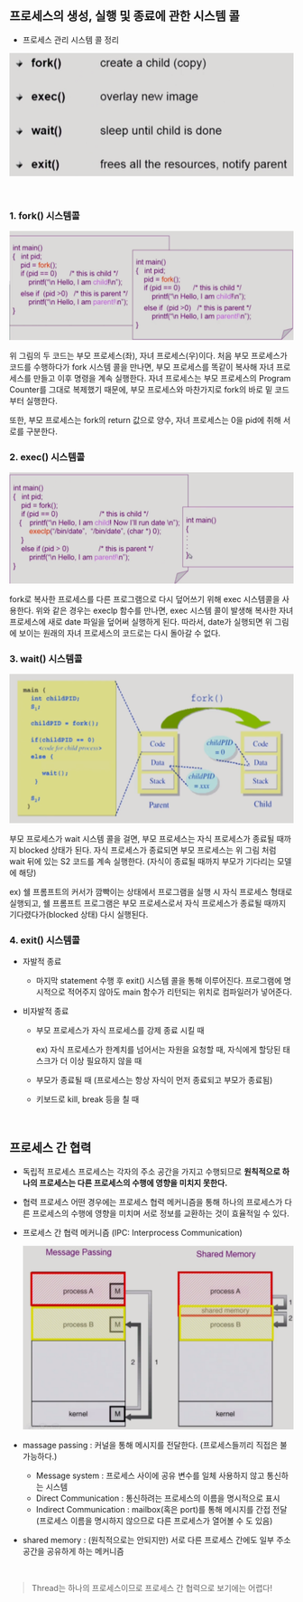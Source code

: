 ## 프로세스의 생성, 실행 및 종료에 관한 시스템 콜

* 프로세스 관리 시스템 콜 정리

![img](../images/os_img/system_call.png)

​    

### 1. fork() 시스템콜

![img](../images/os_img/fork.png)

위 그림의 두 코드는 부모 프로세스(좌), 자녀 프로세스(우)이다. 처음 부모 프로세스가 코드를 수행하다가 fork 시스템 콜을 만나면, 부모 프로세스를 똑같이 복사해 자녀 프로세스를 만들고 이후 명령을 계속 실행한다. 자녀 프로세스는 부모 프로세스의 Program Counter를 그대로 복제했기 때문에, 부모 프로세스와 마찬가지로 fork의 바로 밑 코드부터 실행한다.

또한, 부모 프로세스는 fork의 return 값으로 양수, 자녀 프로세스는 0을 pid에 취해 서로를 구분한다.    

### 2. exec() 시스템콜

![img](../images/os_img/exec.png)

fork로 복사한 프로세스를 다른 프로그램으로 다시 덮어쓰기 위해 exec 시스템콜을 사용한다. 위와 같은 경우는 execlp 함수를 만나면, exec 시스템 콜이 발생해 복사한 자녀 프로세스에 새로 date 파일을 덮어써 실행하게 된다. 따라서, date가 실행되면 위 그림에 보이는 원래의 자녀 프로세스의 코드로는 다시 돌아갈 수 없다.

### 3. wait() 시스템콜

![img](../images/os_img/wait.png)

부모 프로세스가 wait 시스템 콜을 걸면, 부모 프로세스는 자식 프로세스가 종료될 때까지 blocked 상태가 된다. 자식 프로세스가 종료되면 부모 프로세스는 위 그림 처럼 wait 뒤에 있는 S2 코드를 계속 실행한다. (자식이 종료될 때까지 부모가 기다리는 모델에 해당)

ex) 쉘 프롬프트의 커서가 깜빡이는 상태에서 프로그램을 실행 시 자식 프로세스 형태로 실행되고, 쉘 프롬프트 프로그램은 부모 프로세스로서 자식 프로세스가 종료될 때까지 기다렸다가(blocked 상태) 다시 실행된다.

### 4. exit() 시스템콜

* 자발적 종료
  * 마지막 statement 수행 후 exit() 시스템 콜을 통해 이루어진다. 프로그램에 명시적으로 적어주지 않아도 main 함수가 리턴되는 위치로 컴파일러가 넣어준다.

* 비자발적 종료
  * 부모 프로세스가 자식 프로세스를 강제 종료 시킬 때

    ex) 자식 프로세스가 한계치를 넘어서는 자원을 요청할 때, 자식에게 할당된 태스크가 더 이상 필요하지 않을 때

  * 부모가 종료될 때 (프로세스는 항상 자식이 먼저 종료되고 부모가 종료됨)

  * 키보드로 kill, break 등을 칠 때

​    

## 프로세스 간 협력

* 독립적 프로세스
  프로세스는 각자의 주소 공간을 가지고 수행되므로 **원칙적으로 하나의 프로세스는 다른 프로세스의 수행에 영향을 미치지 못한다.**

* 협력 프로세스
  어떤 경우에는 프로세스 협력 메커니즘을 통해 하나의 프로세스가 다른 프로세스의 수행에 영향을 미치며 서로 정보를 교환하는 것이 효율적일 수 있다.

* 프로세스 간 협력 메커니즘 (IPC: Interprocess Communication)

  ![img](../images/os_img/IPC.png)

* massage passing : 커널을 통해 메시지를 전달한다. (프로세스들끼리 직접은 불가능하다.)
  * Message system : 프로세스 사이에 공유 변수를 일체 사용하지 않고 통신하는 시스템
  * Direct Communication : 통신하려는 프로세스의 이름을 명시적으로 표시
  * Indirect Communication : mailbox(혹은 port)를 통해 메시지를 간접 전달 (프로세스 이름을 명시하지 않으므로 다른 프로세스가 열어볼 수 도 있음)

* shared memory : (원칙적으로는 안되지만) 서로 다른 프로세스 간에도 일부 주소 공간을 공유하게 하는 메커니즘

​    

> Thread는 하나의 프로세스이므로 프로세스 간 협력으로 보기에는 어렵다!